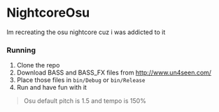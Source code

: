 # NightcoreOsu
Im recreating the osu nightcore cuz i was addicted to it

### Running
1. Clone the repo
2. Download BASS and BASS_FX files from http://www.un4seen.com/
3. Place those files in `bin/Debug` or `bin/Release`
4. Run and have fun with it

> Osu default pitch is 1.5 and tempo is 150%
